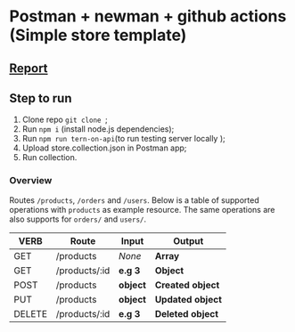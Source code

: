 # Postman + newman + github actions (Simple store template)
## [Report](https://andreycar.github.io/Postman-newman-ghActions/)
## Step to run
1. Clone repo `git clone `;
3. Run `npm i` (install node.js dependencies);
4. Run `npm run tern-on-api`(to run testing server locally );
5. Upload store.collection.json in Postman app;
6. Run collection.

### Overview
Routes `/products`, `/orders` and `/users`. Below is a table of supported operations with `products` as example resource. The same operations are also supports for `orders/` and `users/`.

| VERB     |Route          | Input      | Output             |
|----------|---------------|------------|--------------------|
| GET      | /products     | *None*     | **Array**          |
| GET      | /products/:id |  **e.g 3** | **Object**         |
| POST     | /products     | **object** | **Created object** |
| PUT      | /products     | **object** | **Updated object** |
| DELETE   | /products/:id | **e.g 3**  | **Deleted object** |
